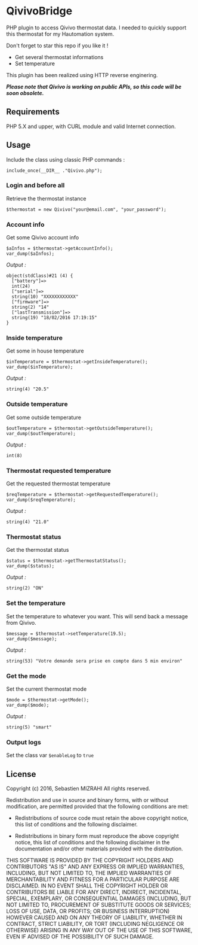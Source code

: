 # QivivoBridge
PHP plugin to access Qivivo thermostat data. I needed to quickly support this thermostat for my Hautomation system.

Don't forget to star this repo if you like it !

* Get several thermostat informations 
* Set temperature

This plugin has been realized using HTTP reverse enginering. 

***Please note that Qivivo is working on public APIs, so this code will be soon obsolete.***

## Requirements

PHP 5.X and upper, with CURL module and valid Internet connection.

## Usage

Include the class using classic PHP commands :

`include_once(__DIR__ ."Qivivo.php");`

### Login and before all

Retrieve the thermostat instance

`$thermostat = new Qivivo("your@email.com", "your_password");`

### Account info

Get some Qivivo account info

	$aInfos = $thermostat->getAccountInfo();
	var_dump($aInfos);

*Output :*

	object(stdClass)#21 (4) {
	  ["battery"]=>
	  int(24)
	  ["serial"]=>
	  string(10) "XXXXXXXXXXXX"
	  ["firmware"]=>
	  string(2) "14"
	  ["lastTransmission"]=>
	  string(19) "18/02/2016 17:19:15"
	}
	
### Inside temperature

Get some in house temperature

	$inTemperature = $thermostat->getInsideTemperature();
	var_dump($inTemperature);

*Output :*

	string(4) "20.5"

### Outside temperature

Get some outside temperature

	$outTemperature = $thermostat->getOutsideTemperature();
	var_dump($outTemperature);

*Output :*

	int(8)

### Thermostat requested temperature

Get the requested thermostat temperature

	$reqTemperature = $thermostat->getRequestedTemperature();
	var_dump($reqTemperature);

*Output :*

	string(4) "21.0"

### Thermostat status

Get the thermostat status

	$status = $thermostat->getThermostatStatus();
	var_dump($status);

*Output :*

	string(2) "ON"


### Set the temperature

Set the temperature to whatever you want. This will send back a message from Qivivo.

	$message = $thermostat->setTemperature(19.5);
	var_dump($message);

*Output :*

	string(53) "Votre demande sera prise en compte dans 5 min environ"

### Get the mode

Set the current thermostat mode

	$mode = $thermostat->getMode();
	var_dump($mode);

*Output :*

	string(5) "smart"


### Output logs

Set the class var `$enableLog` to `true`

## License

Copyright (c) 2016, Sebastien MIZRAHI
All rights reserved.

Redistribution and use in source and binary forms, with or without
modification, are permitted provided that the following conditions are met:

* Redistributions of source code must retain the above copyright notice, this
  list of conditions and the following disclaimer.

* Redistributions in binary form must reproduce the above copyright notice,
  this list of conditions and the following disclaimer in the documentation
  and/or other materials provided with the distribution.

THIS SOFTWARE IS PROVIDED BY THE COPYRIGHT HOLDERS AND CONTRIBUTORS "AS IS"
AND ANY EXPRESS OR IMPLIED WARRANTIES, INCLUDING, BUT NOT LIMITED TO, THE
IMPLIED WARRANTIES OF MERCHANTABILITY AND FITNESS FOR A PARTICULAR PURPOSE ARE
DISCLAIMED. IN NO EVENT SHALL THE COPYRIGHT HOLDER OR CONTRIBUTORS BE LIABLE
FOR ANY DIRECT, INDIRECT, INCIDENTAL, SPECIAL, EXEMPLARY, OR CONSEQUENTIAL
DAMAGES (INCLUDING, BUT NOT LIMITED TO, PROCUREMENT OF SUBSTITUTE GOODS OR
SERVICES; LOSS OF USE, DATA, OR PROFITS; OR BUSINESS INTERRUPTION) HOWEVER
CAUSED AND ON ANY THEORY OF LIABILITY, WHETHER IN CONTRACT, STRICT LIABILITY,
OR TORT (INCLUDING NEGLIGENCE OR OTHERWISE) ARISING IN ANY WAY OUT OF THE USE
OF THIS SOFTWARE, EVEN IF ADVISED OF THE POSSIBILITY OF SUCH DAMAGE.











